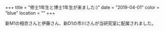 +++
title = "修士1年生と博士1年生が来ました:)"
date = "2019-04-01"
color = "blue"
location = ""
+++

新M1の相京さんと伊藤さん、新D1の市川さんが当研究室に配属されました。
